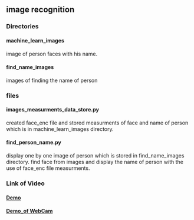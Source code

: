 ## image recognition

### Directories

#### machine_learn_images
image of person faces with his name.

#### find_name_images
images of finding the name of person

### files
#### images_measurments_data_store.py
created face_enc file and stored measurments of face and name of person which is  in machine_learn_images directory.

#### find_person_name.py
display one by one image of person which is stored in find_name_images directory.
find face from images and display the name of person with the use of face_enc file measurments.

### Link of Video
#### [Demo](https://drive.google.com/file/d/1jLs44PFLaF50rrHayhA8mfEL6XDph1e6/view?usp=sharing)

#### [Demo_of WebCam](https://drive.google.com/file/d/1dQc8-N1G4RdYtcNrqhmsv9O7fTv1ASSW/view?usp=sharing)
